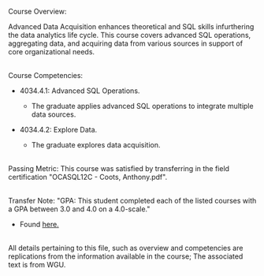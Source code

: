 Course Overview:

Advanced Data Acquisition enhances theoretical and SQL skills infurthering the data analytics life cycle. This course covers advanced SQL operations, aggregating data, and acquiring data from various sources in support of core organizational needs.
<br/><br />

Course Competencies:

- 4034.4.1: Advanced SQL Operations.
	- The graduate applies advanced SQL operations to integrate multiple data sources.

- 4034.4.2: Explore Data.
	- The graduate explores data acquisition.
<br /><br />

Passing Metric:
This course was satisfied by transferring in the field certification "OCASQL12C - Coots, Anthony.pdf".
<br /><br />

Transfer Note:
"GPA: This student completed each of the listed courses with a GPA between 3.0 and 4.0 on a 4.0-scale."
- Found [here.](https://www.wgu.edu/admissions/transfers.html)
<br /><br />

All details pertaining to this file, such as overview and competencies are replications from the information available in the course; The associated text is from WGU.